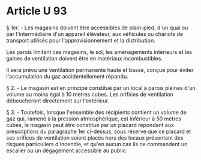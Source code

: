 # Article U 93

§ 1er. - Les magasins doivent être accessibles de plain-pied, d'un quai ou par l'intermédiaire d'un appareil élévateur, aux véhicules ou chariots de transport utilisés pour l'approvisionnement et la distribution.

Les parois limitant ces magasins, le sol, les aménagements intérieurs et les gaines de ventilation doivent être en matériaux incombustibles.

Il sera prévu une ventilation permanente haute et basse, conçue pour éviter l'accumulation du gaz accidentellement répandu.

§ 2. - Le magasin est en principe constitué par un local à parois pleines d'un volume au moins égal à 10 mètres cubes. Les orifices de ventilation déboucheront directement sur l'extérieur.

§ 3. - Toutefois, lorsque l'ensemble des récipients contient un volume de gaz qui, ramené à la pression atmosphérique, est inférieur à 50 mètres cubes, le magasin peut être constitué par un placard répondant aux prescriptions du paragraphe 1er ci-dessus, sous réserve que ce placard et ses orifices de ventilation soient placés hors des locaux présentant des risques particuliers d'incendie, et qu'en aucun cas ils ne commandent un escalier ou un dégagement accessible au public.
